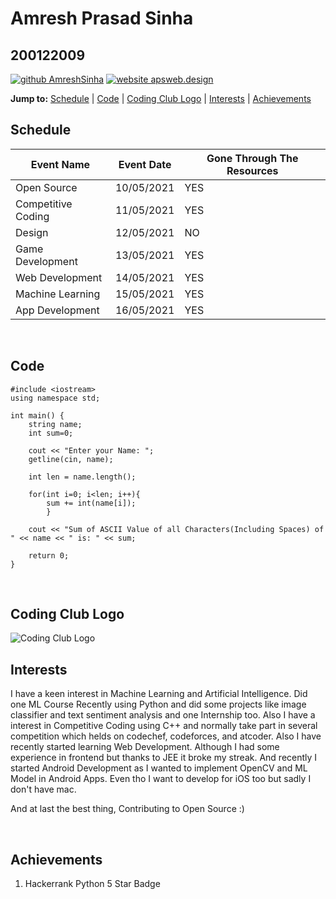 # Amresh Prasad Sinha
## 200122009

[![github AmreshSinha](https://img.shields.io/badge/GitHub-100000?style=for-the-badge&logo=github&logoColor=white)](https://github.com/AmreshSinha)
[![website apsweb.design](https://img.shields.io/badge/Website-1877F2?style=for-the-badge&logo=Website&logoColor=white)](https://apsweb.design/)

**Jump to:** [Schedule](#Schedule) | [Code](#Code) | [Coding Club Logo](#coding-club-logo) | [Interests](#Interests) | [Achievements](#Achievements)

## Schedule

| Event Name           | Event Date  | Gone Through The Resources     |
| -------------------- | ----------- | ------------------------------ |
| Open Source          | 10/05/2021  | YES                            |
| Competitive Coding   | 11/05/2021  | YES                            |
| Design               | 12/05/2021  | NO                             |
| Game Development     | 13/05/2021  | YES                            |
| Web Development      | 14/05/2021  | YES                            |
| Machine Learning     | 15/05/2021  | YES                            |
| App Development      | 16/05/2021  | YES                            |

<br />

## Code

```
#include <iostream>
using namespace std;

int main() {
    string name;
    int sum=0;

    cout << "Enter your Name: ";
    getline(cin, name);

    int len = name.length();

    for(int i=0; i<len; i++){
        sum += int(name[i]);
        }

    cout << "Sum of ASCII Value of all Characters(Including Spaces) of " << name << " is: " << sum;

    return 0;
}
```
<br />

## Coding Club Logo

![Coding Club Logo](https://github.com/codingiitg/open_source_submission/blob/main/coding-club%20logo.png?raw=true)

## Interests

I have a keen interest in Machine Learning and Artificial Intelligence. Did one ML Course Recently using Python and did some projects like image classifier and text sentiment analysis and one Internship too. Also I have a interest in Competitive Coding using C++ and normally take part in several competition which helds on codechef, codeforces, and atcoder. Also I have recently started learning Web Development. Although I had some experience in frontend but thanks to JEE it broke my streak. And recently I started Android Development as I wanted to implement OpenCV and ML Model in Android Apps. Even tho I want to develop for iOS too but sadly I don't have mac.

And at last the best thing, Contributing to Open Source :)

<br />

## Achievements

1. Hackerrank Python 5 Star Badge

